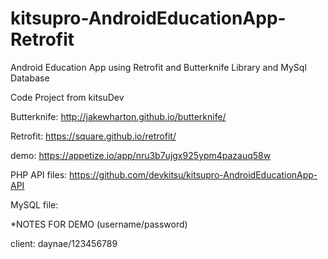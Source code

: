 # kitsupro-AndroidEducationApp-Retrofit
 Android Education App using Retrofit and Butterknife Library and MySql Database

Code Project from kitsuDev

Butterknife: http://jakewharton.github.io/butterknife/

Retrofit: https://square.github.io/retrofit/

demo: https://appetize.io/app/nru3b7ujgx925ypm4pazauq58w 

PHP API files: https://github.com/devkitsu/kitsupro-AndroidEducationApp-API

MySQL file:

*NOTES FOR DEMO (username/password)

client: daynae/123456789
